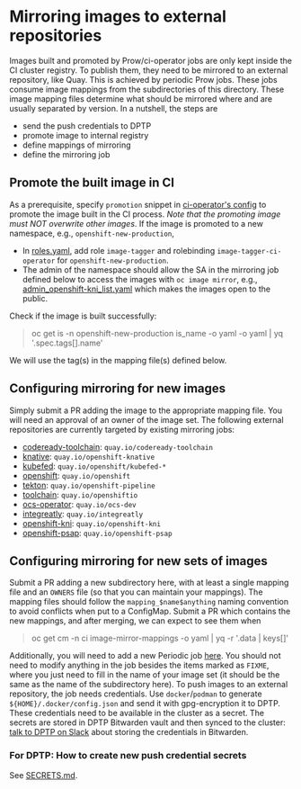 # Mirroring images to external repositories

Images built and promoted by Prow/ci-operator jobs are only kept inside the CI
cluster registry. To publish them, they need to be mirrored to an external
repository, like Quay. This is achieved by periodic Prow jobs. These jobs
consume image mappings from the subdirectories of this directory. These image
mapping files determine what should be mirrored where and are usually separated
by version. In a nutshell, the steps are

* send the push credentials to DPTP
* promote image to internal registry
* define mappings of mirroring
* define the mirroring job

## Promote the built image in CI

As a prerequisite, specify `promotion` snippet in [ci-operator's config](https://github.com/openshift/ci-tools/blob/master/CONFIGURATION.md#promotion)
to promote the image built in the CI process. _Note that the promoting image must NOT overwrite other images_.
If the image is promoted to a new namespace, e.g., `openshift-new-production`,

* In [roles.yaml](../../cluster/ci/config/prow/openshift/ci-operator/roles.yaml), add role `image-tagger` and rolebinding `image-tagger-ci-operator` for `openshift-new-production`.
* The admin of the namespace should allow the SA in the mirroring job defined below to access the images with `oc image mirror`, e.g., [admin_openshift-kni_list.yaml](admin_openshift-kni_list.yaml) which makes the images open to the public.


Check if the image is built successfully:

> oc get is -n openshift-new-production is_name -o yaml -o yaml | yq '.spec.tags[].name'

We will use the tag(s) in the mapping file(s) defined below.

## Configuring mirroring for new images

Simply submit a PR adding the image to the appropriate mapping file. You will
need an approval of an owner of the image set. The following external repositories
are currently targeted by existing mirroring jobs:

 - [codeready-toolchain](./codeready-toolchain/): `quay.io/codeready-toolchain`
 - [knative](./knative/): `quay.io/openshift-knative`
 - [kubefed](./kubefed/): `quay.io/openshift/kubefed-*`
 - [openshift](./openshift/): `quay.io/openshift`
 - [tekton](./tekton/): `quay.io/openshift-pipeline`
 - [toolchain](./toolchain/): `quay.io/openshiftio`
 - [ocs-operator](./ocs-operator): `quay.io/ocs-dev`
 - [integreatly](./integr8ly): `quay.io/integreatly`
 - [openshift-kni](./openshift-kni): `quay.io/openshift-kni`
 - [openshift-psap](./openshift-psap/): `quay.io/openshift-psap`

## Configuring mirroring for new sets of images

Submit a PR adding a new subdirectory here, with at least a single mapping file
and an `OWNERS` file (so that you can maintain your mappings). The mapping files
should follow the `mapping_$name$anything` naming convention to avoid conflicts
when put to a ConfigMap. Submit a PR which contains the new mappings, and after merging,
we can expect to see them when

> oc get cm -n ci image-mirror-mappings -o yaml | yq -r '.data | keys[]'

Additionally, you will need to add a new Periodic job
[here](../../ci-operator/jobs/infra-image-mirroring.yaml).  You should not need
to modify anything in the job besides the items marked as `FIXME`, where you
just need to fill in the name of your image set (it should be the same as the
name of the subdirectory here). To push images to an external repository, the
job needs credentials.
Use `docker`/`podman` to generate `${HOME}/.docker/config.json` and send it with gpg-encryption it to DPTP. These credentials need to be available in the cluster as
a secret. The secrets are stored in DPTP Bitwarden vault and then synced to the
cluster: [talk to DPTP on Slack](https://coreos.slack.com/messages/CBN38N3MW)
about storing the credentials in Bitwarden.

### For DPTP: How to create new push credential secrets

See [SECRETS.md](../../ci-operator/SECRETS.md#push-credentials-for-image-mirroring-jobs).
